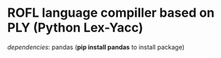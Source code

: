 # ROFL language compiller based on PLY (Python Lex-Yacc)

_dependencies_: pandas (**pip install pandas** to install package)
